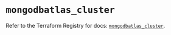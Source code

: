 # `mongodbatlas_cluster`

Refer to the Terraform Registry for docs: [`mongodbatlas_cluster`](https://registry.terraform.io/providers/mongodb/mongodbatlas/1.41.1/docs/resources/cluster).
